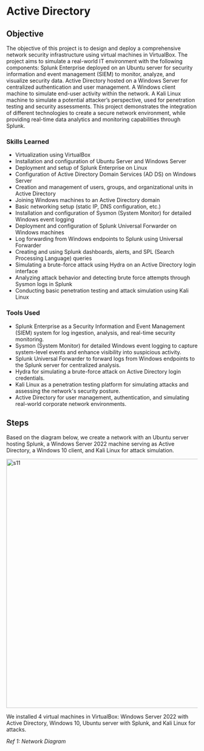 # Active Directory

## Objective
The objective of this project is to design and deploy a comprehensive network security infrastructure using virtual machines in VirtualBox. The project aims to simulate a real-world IT environment with the following components:
Splunk Enterprise deployed on an Ubuntu server for security information and event management (SIEM) to monitor, analyze, and visualize security data.
Active Directory hosted on a Windows Server for centralized authentication and user management.
A Windows client machine to simulate end-user activity within the network.
A Kali Linux machine to simulate a potential attacker’s perspective, used for penetration testing and security assessments.
This project demonstrates the integration of different technologies to create a secure network environment, while providing real-time data analytics and monitoring capabilities through Splunk.

### Skills Learned
- Virtualization using VirtualBox
- Installation and configuration of Ubuntu Server and Windows Server
- Deployment and setup of Splunk Enterprise on Linux
- Configuration of Active Directory Domain Services (AD DS) on Windows Server
- Creation and management of users, groups, and organizational units in Active Directory
- Joining Windows machines to an Active Directory domain
- Basic networking setup (static IP, DNS configuration, etc.)
- Installation and configuration of Sysmon (System Monitor) for detailed Windows event logging
- Deployment and configuration of Splunk Universal Forwarder on Windows machines
- Log forwarding from Windows endpoints to Splunk using Universal Forwarder
- Creating and using Splunk dashboards, alerts, and SPL (Search Processing Language) queries
- Simulating a brute-force attack using Hydra on an Active Directory login interface
- Analyzing attack behavior and detecting brute force attempts through Sysmon logs in Splunk
- Conducting basic penetration testing and attack simulation using Kali Linux



### Tools Used
- Splunk Enterprise as a Security Information and Event Management (SIEM) system for log ingestion, analysis, and real-time security monitoring.
- Sysmon (System Monitor) for detailed Windows event logging to capture system-level events and enhance visibility into suspicious activity.
- Splunk Universal Forwarder to forward logs from Windows endpoints to the Splunk server for centralized analysis.
- Hydra for simulating a brute-force attack on Active Directory login credentials.
- Kali Linux as a penetration testing platform for simulating attacks and assessing the network's security posture.
- Active Directory for user management, authentication, and simulating real-world corporate network environments.

## Steps
Based on the diagram below, we create a network with an Ubuntu server hosting Splunk, a Windows Server 2022 machine serving as Active Directory, a Windows 10 client, and Kali Linux for attack simulation.
 


<img width="664" height="655" alt="s11" src="https://github.com/user-attachments/assets/c53e9200-9266-4d5c-a025-39ff09ff5685" />



We installed 4 virtual machines in VirtualBox: Windows Server 2022 with Active Directory, Windows 10, Ubuntu server with Splunk, and Kali Linux for attacks.
 


*Ref 1: Network Diagram*
